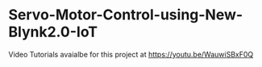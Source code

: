 # Servo-Motor-Control-using-New-Blynk2.0-IoT

Video Tutorials avaialbe for this project at https://youtu.be/WauwiSBxF0Q

